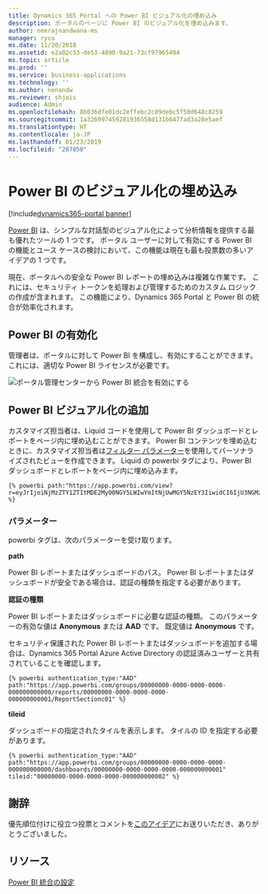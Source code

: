 ```yaml
---
title: Dynamics 365 Portal への Power BI ビジュアル化の埋め込み
description: ポータルのページに Power BI のビジュアル化を埋め込みます。
author: neerajnandwana-ms
manager: rycu
ms.date: 11/20/2018
ms.assetid: e2a02c53-de53-4890-9a21-73cf97965494
ms.topic: article
ms.prod: ''
ms.service: business-applications
ms.technology: ''
ms.author: nenandw
ms.reviewer: shjais
audience: Admin
ms.openlocfilehash: 8b036dfe01dc2effebc2c89debc5f50d648c8259
ms.sourcegitcommit: 1a326997459281936558d131b647fad3a28e5aef
ms.translationtype: HT
ms.contentlocale: ja-JP
ms.lasthandoff: 01/23/2019
ms.locfileid: "287850"
---
```

# <a name="embed-power-bi-visualizations"></a>Power BI のビジュアル化の埋め込み

[!include[dynamics365-portal banner](../../includes/dynamics365-portal.md)]

[Power BI](https://powerbi.microsoft.com) は、シンプルな対話型のビジュアル化によって分析情報を提供する最も優れたツールの 1 つです。 ポータル ユーザーに対して有効にする Power BI の機能とユース ケースの検討において、この機能は現在も最も投票数の多いアイデアの 1 つです。

現在、ポータルへの安全な Power BI レポートの埋め込みは複雑な作業です。 これには、セキュリティ トークンを処理および管理するためのカスタム ロジックの作成が含まれます。 この機能により、Dynamics 365 Portal と Power BI の統合が効率化されます。 

## <a name="enable-power-bi"></a>Power BI の有効化

管理者は、ポータルに対して Power BI を構成し、有効にすることができます。 これには、適切な Power BI ライセンスが必要です。

![ポータル管理センターから Power BI 統合を有効にする](media/PBI_Admin_Center_EnablePBI.png "ポータル管理センターから Power BI 統合を有効にする")

## <a name="add-power-bi-visualization"></a>Power BI ビジュアル化の追加

カスタマイズ担当者は、Liquid コードを使用して Power BI ダッシュボードとレポートをページ内に埋め込むことができます。 Power BI コンテンツを埋め込むときに、カスタマイズ担当者は[フィルター パラメーター](https://docs.microsoft.com/power-bi/service-url-filters)を使用してパーソナライズされたビューを作成できます。 Liquid の powerbi タグにより、Power BI ダッシュボードとレポートをページ内に埋め込みます。

```
{% powerbi path:"https://app.powerbi.com/view?r=eyJrIjoiNjMzZTY1ZTItMDE2My00NGY5LWIwYmItNjUwMGY5NzEY3IiwidCI6IjU3NGMzZTU2LTQ5MjQtNDAwNC1hZDFhLWQ4NDI3ZTdkYjI0MSiOjZ9" %}
```

### <a name="parameters"></a>パラメーター

powerbi タグは、次のパラメーターを受け取ります。

**path**

Power BI レポートまたはダッシュボードのパス。 Power BI レポートまたはダッシュボードが安全である場合は、認証の種類を指定する必要があります。

**認証の種類**

Power BI レポートまたはダッシュボードに必要な認証の種類。 このパラメーターの有効な値は **Anonymous** または **AAD** です。 既定値は **Anonymous** です。

セキュリティ保護された Power BI レポートまたはダッシュボードを追加する場合は、Dynamics 365 Portal Azure Active Directory の認証済みユーザーと共有されていることを確認します。 

```
{% powerbi authentication_type:"AAD" path:"https://app.powerbi.com/groups/00000000-0000-0000-0000-000000000000/reports/00000000-0000-0000-0000-000000000001/ReportSectionc01" %}
```

**tileid**

ダッシュボードの指定されたタイルを表示します。 タイルの ID を指定する必要があります。

```
{% powerbi authentication_type:"AAD" path:"https://app.powerbi.com/groups/00000000-0000-0000-0000-000000000000/dashboards/00000000-0000-0000-0000-000000000001" tileid:"00000000-0000-0000-0000-000000000002" %}
```




<!--
### Who uses this feature
This feature is intended for end users and customizers. A customizer must configure Power BI in a portal to use this feature.
### License required
For Power BI configuration and content authoring, customers or administrators will need an appropriate Power BI license.
### Setup required
This feature must be configured and enabled in a portal by an administrator. 
## Status
### Development status
Generally available
#### Target timeframe
October 2018
### Availability
Cloud
### Regional availability
This feature will be available globally. 
-->

## <a name="wed-like-to-thank"></a>謝辞

優先順位付けに役立つ投票とコメントを[このアイデア](https://experience.dynamics.com/ideas/idea/?ideaid=76fe3c62-62ea-e611-80c1-00155d460d59)にお送りいただき、ありがとうございました。

## <a name="resources"></a>リソース

[Power BI 統合の設定](https://docs.microsoft.com/en-us/dynamics365/customer-engagement/portals/set-up-power-bi-integration)
